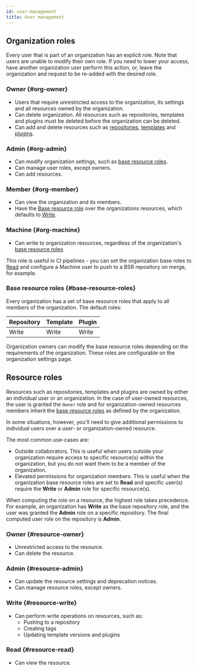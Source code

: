 ```yaml
---
id: user-management
title: User management
---
```


## Organization roles

Every user that is part of an organization has an explicit role. Note that users are unable to modify their own role. If you need to lower your access, have another organization user perform this action, or, leave the organization and request to be re-added with the desired role.
	
### Owner {#org-owner}

- Users that require unrestricted access to the organization, its settings and all resources owned by the organization. 
- Can delete organization. All resources such as repositories, templates and plugins must be deleted before the organization can be deleted.
- Can add and delete resources such as [repositories](../bsr/overview.md#modules), [templates](../bsr/remote-generation/overview#templates) and [plugins](../bsr/remote-generation/overview#plugins).

### Admin {#org-admin}

- Can modify organization settings, such as [base resource roles](#base-resource-roles).
- Can manage user roles, except owners.
- Can add resources.

### Member {#org-member}

- Can view the organization and its members.
- Have the [Base resource role](#base-resource-roles) over the organizations resources, which defaults to [Write](#resource-write).

### Machine {#org-machine}

- Can write to organization resources, regardless of the organization's [base resource roles](#base-resource-roles).

This role is useful in CI pipelines - you can set the organization base roles to [Read](#resource-read) and configure a Machine user to push to a BSR repository on merge, for example.

### Base resource roles {#base-resource-roles}

Every organization has a set of base resource roles that apply to all members of the organization.
The default roles:

| Repository | Template | Plugin |
|:--|:--|:--|
| Write  | Write | Write |

Organization owners can modify the base resource roles depending on the requirements of the organization. These roles are configurable on the organization settings page.

## Resource roles

Resources such as repositories, templates and plugins are owned by either an individual user or an organization. In the case of user-owned resources, the user is granted the `Owner` role and for organization-owned resources members inherit the [base resource roles](#base-resource-roles) as defined by the organization.

In some situations, however, you'll need to give additional permissions to individual users over a user- or organization-owned resource.

The most common use-cases are:

- Outside collaborators. This is useful when users outside your organization require access to specific resource(s) within the organization, but you do not want them to be a member of the organization.
- Elevated permissions for organization members. This is useful when the organization base resource roles are set to **Read** and specific user(s) require the **Write** or **Admin** role for specific resource(s). 

When computing the role on a resource, the highest role takes precedence. For example, an organization has **Write** as the base repository role, and the user was granted the **Admin** role on a specific repository. The final computed user role on the repository is **Admin**.

### Owner {#resource-owner}

- Unrestricted access to the resource.
- Can delete the resource.

### Admin {#resource-admin}

- Can update the resource settings and deprecation notices.
- Can manage resource roles, except owners.

### Write {#resource-write}

- Can perform write operations on resources, such as:
  -  Pushing to a repository 
  -  Creating tags
  -  Updating template versions and plugins

### Read {#resource-read}

- Can view the resource.
